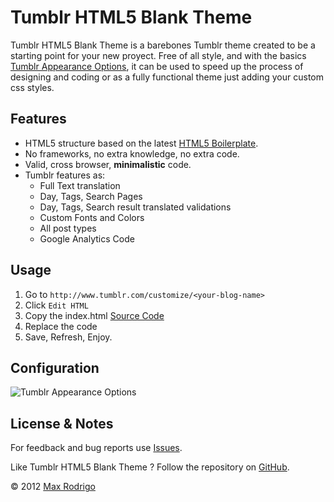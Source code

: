 # Tumblr HTML5 Blank Theme

Tumblr HTML5 Blank Theme is a barebones Tumblr theme created to be a starting point for your new proyect. Free of all style, and with the basics [Tumblr Appearance Options](http://www.tumblr.com/docs/en/custom_themes#appearance-options), it can be used to speed up the process of designing and coding or as a fully functional theme just adding your custom css styles.

## Features

* HTML5 structure based on the latest [HTML5 Boilerplate](http://html5boilerplate.com).
* No frameworks, no extra knowledge, no extra code.
* Valid, cross browser, **minimalistic** code.
* Tumblr features as:
    * Full Text translation
    * Day, Tags, Search Pages
    * Day, Tags, Search result translated validations
    * Custom Fonts and Colors
    * All post types
    * Google Analytics Code

## Usage

1. Go to ``http://www.tumblr.com/customize/<your-blog-name>``
2. Click ``Edit HTML``
3. Copy the index.html [Source Code](https://raw.github.com/wxrod/Tumblr-HTML5-Blank-Theme/master/index.html)
4. Replace the code
5. Save, Refresh, Enjoy.

## Configuration

![Tumblr Appearance Options](https://cloud.githubusercontent.com/assets/1174463/19699970/fa53c2de-9aba-11e6-9578-5e2f573ef00c.png)

## License & Notes

For feedback and bug reports use [Issues](https://github.com/wxrod/Tumblr-HTML5-Blank-Theme/issues).

Like Tumblr HTML5 Blank Theme ? Follow the repository on [GitHub](https://github.com/wxrod/Tumblr-HTML5-Blank-Theme).

&copy; 2012 [Max Rodrigo](http://wxr.me)
